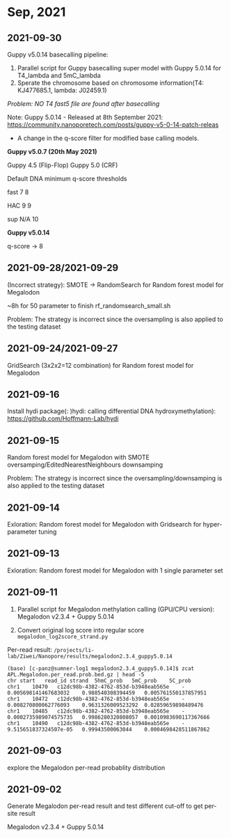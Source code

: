 # Sep, 2021

## 2021-09-30

Guppy v5.0.14 basecalling pipeline:
1. Parallel script for Guppy basecalling super model with Guppy 5.0.14 for T4_lambda and 5mC_lambda  
2. Sperate the chromosome based on chromosome information(T4: KJ477685.1, lambda: J02459.1)

*Problem: NO T4 fast5 file are found after basecalling*

Note:
Guppy 5.0.14 - Released at 8th September 2021: https://community.nanoporetech.com/posts/guppy-v5-0-14-patch-releas
- A change in the q-score filter for modified base calling models.

**Guppy v5.0.7 (20th May 2021)**

Guppy 4.5 (Flip-Flop)	Guppy 5.0 (CRF)

Default DNA minimum q-score thresholds

fast	7	8

HAC	9	9

sup	N/A	10

**Guppy v5.0.14**

q-score -> 8

## 2021-09-28/2021-09-29

(Incorrect strategy): SMOTE -> RandomSearch for Random forest model for Megalodon 

~8h for 50 parameter to finish rf_randomsearch_small.sh

Problem: The strategy is incorrect since the oversampling is also applied to the testing dataset

## 2021-09-24/2021-09-27

GridSearch (3x2x2=12 combination) for Random forest model for Megalodon

## 2021-09-16

 Install hydi package(: )hydi: calling differential DNA hydroxymethylation): https://github.com/Hoffmann-Lab/hydi

## 2021-09-15

Random forest model for Megalodon with SMOTE oversamping/EditedNearestNeighbours downsamping

Problem: The strategy is incorrect since the oversampling/downsamping is also applied to the testing dataset

## 2021-09-14

Exloration: Random forest model for Megalodon with Gridsearch for hyper-parameter tuning

## 2021-09-13

Exloration: Random forest model for Megalodon with 1 single parameter set

## 2021-09-11

1. Parallel script for Megalodon methylation calling (GPU/CPU version): Megalodon v2.3.4 + Guppy 5.0.14

2. Convert original log score into regular score `megalodon_log2score_strand.py`

Per-read result: `/projects/li-lab/Ziwei/Nanopore/results/megalodon2.3.4_guppy5.0.14`

```shell
(base) [c-panz@sumner-log1 megalodon2.3.4_guppy5.0.14]$ zcat APL.Megalodon.per_read.prob.bed.gz | head -5
chr	start	read_id	strand	5hmC_prob	5mC_prob	5C_prob
chr1	10470	c12dc98b-4382-4762-853d-b3948eab565e	-	0.005698141467683032	0.988540308394459	0.005761550137857951
chr1	10472	c12dc98b-4382-4762-853d-b3948eab565e	-	0.008270800062776093	0.9631326009523292	0.02859659898489476
chr1	10485	c12dc98b-4382-4762-853d-b3948eab565e	-	0.0002735989074575735	0.9986280320808057	0.0010983690117367666
chr1	10490	c12dc98b-4382-4762-853d-b3948eab565e	-	9.515651837324507e-05	0.99943500063044	0.0004698428511867862
```

## 2021-09-03

explore the Megalodon per-read probablity distribution

## 2021-09-02

Generate Megalodon per-read result and test different cut-off to get per-site result

Megalodon v2.3.4 + Guppy 5.0.14